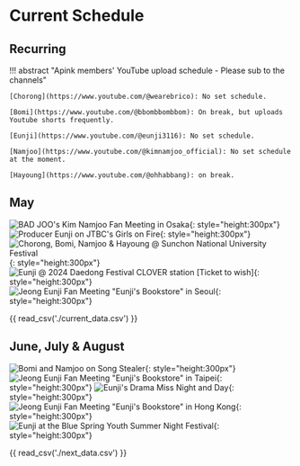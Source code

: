 # Current Schedule

## Recurring

!!! abstract "Apink members' YouTube upload schedule - Please sub to the channels"

    [Chorong](https://www.youtube.com/@wearebrico): No set schedule.

    [Bomi](https://www.youtube.com/@bbombbombbom): On break, but uploads Youtube shorts frequently.

    [Eunji](https://www.youtube.com/@eunji3116): No set schedule.

    [Namjoo](https://www.youtube.com/@kimnamjoo_official): No set schedule at the moment.

    [Hayoung](https://www.youtube.com/@ohhabbang): on break.

## May

![BAD JOO's Kim Namjoo Fan Meeting in Osaka](<../assets/images/event_images/Bad Joo Osaka.jpeg>){: style="height:300px"}
![Producer Eunji on JTBC's Girls on Fire](../assets/images/event_images/Eunji_Profile.jpeg){: style="height:300px"}
![Chorong, Bomi, Namjoo & Hayoung @ Sunchon National University Festival](<../assets/images/event_images/4Pink Festival.jpeg>){: style="height:300px"}
![Eunji @ 2024 Daedong Festival CLOVER station [Ticket to wish]](<../assets/images/event_images/Kyungsung Festival Eunji.jpeg>){: style="height:300px"}
![Jeong Eunji Fan Meeting "Eunji's Bookstore" in Seoul](<../assets/images/event_images/Eunjis Bookstore.jpeg>){: style="height:300px"}

{{ read_csv('./current_data.csv') }}

## June, July & August

![Bomi and Namjoo on Song Stealer](../assets/images/event_images/BnN.jpg){: style="height:300px"}
![Jeong Eunji Fan Meeting "Eunji's Bookstore" in Taipei](<../assets/images/event_images/Eunjis Bookstore Taipei.jpeg>){: style="height:300px"}
![Eunji's Drama Miss Night and Day](../assets/images/event_images/Miss_Night_and_Day.jpeg){: style="height:300px"}
![Jeong Eunji Fan Meeting "Eunji's Bookstore" in Hong Kong](<../assets/images/event_images/Eunjis Bookstore Hong Kong.jpeg>){: style="height:300px"}
![Eunji at the Blue Spring Youth Summer Night Festival](<../assets/images/event_images/Festival Eunji.jpeg>){: style="height:300px"}

{{ read_csv('./next_data.csv') }}
